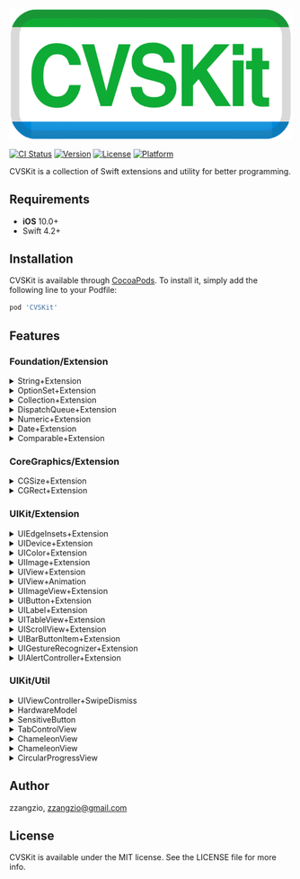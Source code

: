<p align="left">
<img src="https://github.com/zzangzio/CVSKit/blob/master/Logo.png" title="CVSKit">
</p>

[![CI Status](https://img.shields.io/travis/zzangzio/CVSKit.svg?style=flat)](https://travis-ci.org/zzangzio/CVSKit)
[![Version](https://img.shields.io/cocoapods/v/CVSKit.svg?style=flat)](https://cocoapods.org/pods/CVSKit)
[![License](https://img.shields.io/cocoapods/l/CVSKit.svg?style=flat)](https://cocoapods.org/pods/CVSKit)
[![Platform](https://img.shields.io/cocoapods/p/CVSKit.svg?style=flat)](https://cocoapods.org/pods/CVSKit)


CVSKit is a collection of Swift extensions and utility for better programming.

## Requirements
- **iOS** 10.0+
- Swift 4.2+


## Installation

CVSKit is available through [CocoaPods](https://cocoapods.org). To install
it, simply add the following line to your Podfile:

```ruby
pod 'CVSKit'
```

## Features
### Foundation/Extension
<details>
<summary>String+Extension</summary>

```swift
extension String {
    func localized() -> String
    func localized(with arguments: CVarArg...) -> String
    var isValidEmail: Bool
    var trimming: String
    func toJsonObject() -> Any?
}
```
<a href="https://github.com/zzangzio/CVSKit/blob/master/Sources/Foundation/String+Extension.swift">go to source</a>
</details>
<details>
<summary>OptionSet+Extension</summary>

```swift
extension OptionSet {
    func forEach(_ body: (Self) throws -> Void)
    func reduce<Result>(_ initialResult: Result, _ nextPartialResult: (Result, Self) -> Result) -> Result
    func enumerate() -> AnySequence<Self>
}
```
<a href="https://github.com/zzangzio/CVSKit/blob/master/Sources/Foundation/OptionSet+Extension.swift">go to source</a>
</details>
<details>
<summary>Collection+Extension</summary>

```swift
extension Array {
    subscript(safe index: Int) -> Element?
    var any: Element?
}

extension Collection {
    func forEachStop(_ body: (Element, Int, inout Bool) -> Void)
}

extension Dictionary {
    static func += (left: inout [Key: Value], right: [Key: Value])
    static func + (left: [Key: Value], right: [Key: Value]) -> [Key: Value]
}

extension Array {
    func toJson(prettyPrint: Bool = false) -> String?
    func toJsonData(prettyPrint: Bool = false) -> Data?
}

extension Dictionary {
    func toJson(prettyPrint: Bool = false) -> String?
    func toJsonData(prettyPrint: Bool = false) -> Data?
}
```
<a href="https://github.com/zzangzio/CVSKit/blob/master/Sources/Foundation/Collection+Extension.swift">go to source</a>
</details>
<details>
<summary>DispatchQueue+Extension</summary>

```swift
extension DispatchQueue {
    static var userInteractive: DispatchQueue
    static var userInitiated: DispatchQueue
    static var utility: DispatchQueue
    static var background: DispatchQueue

    func after(_ delay: TimeInterval, execute closure: @escaping () -> Void)
    func async<Result>(execute: () -> Result, afterInMain mainExecute: (Result) -> Void)
}
```
<a href="https://github.com/zzangzio/CVSKit/blob/master/Sources/Foundation/DispatchQueue+Extension.swift">go to source</a>
</details>
<details>
<summary>Numeric+Extension</summary>

```swift
extension BinaryInteger {
    static func |- (left: Self, right: Self) -> Self
}

extension BinaryFloatingPoint {
    static func |- (left: Self, right: Self) -> Self
}

extension BinaryInteger {
    var humanReadableFileSize: String
}
```
<a href="https://github.com/zzangzio/CVSKit/blob/master/Sources/Foundation/Numeric+Extension.swift">go to source</a>
</details>
<details>
<summary>Date+Extension</summary>

```swift
public enum DateUnit {
    case day, month, year
}

extension Date {
    func startOfUnit(_ unit: DateUnit) -> Date
    func nextStartOfUnit(_ unit: DateUnit) -> Date
}
```
<a href="https://github.com/zzangzio/CVSKit/blob/master/Sources/Foundation/Date+Extension.swift">go to source</a>
</details>
<details>
<summary>Comparable+Extension</summary>

```swift
extension Comparable {
    func boundary(minimum: Self, maximum: Self) -> Self
}
```
<a href="https://github.com/zzangzio/CVSKit/blob/master/Sources/Foundation/Comparable+Extension.swift">go to source</a>
</details>


### CoreGraphics/Extension
<details>
<summary>CGSize+Extension</summary>

```swift
extension CGSize {
    var rect: CGRect
    var area: CGFloat
    func resized(constrainedPixel: Int, scale: CGFloat = UIScreen.main.scale) -> CGSize
    func resized(toScale: CGFloat) -> CGSize
    func resizedAspectFit(fitSize: CGSize) -> CGSize
}
```
<a href="https://github.com/zzangzio/CVSKit/blob/master/Sources/CoreGraphics/CGSize+Extension.swift">go to source</a>
</details>
<details>
<summary>CGRect+Extension</summary>

```swift
extension CGRect {
    func intersectionRatio(_ r2: CGRect) -> CGFloat
}
```
<a href="https://github.com/zzangzio/CVSKit/blob/master/Sources/CoreGraphics/CGRect+Extension.swift">go to source</a>
</details>


### UIKit/Extension
<details>
<summary>UIEdgeInsets+Extension</summary>

```swift
extension UIEdgeInsets {
    var horizontal: CGFloat
    var vertical: CGFloat
    var leftTop: CGPoint
    var rightBottom: CGPoint
}
```
<a href="https://github.com/zzangzio/CVSKit/blob/master/Sources/UIKit/UIEdgeInsets+Extension.swift">go to source</a>
</details>
<details>
<summary>UIDevice+Extension</summary>

```swift
extension UIDevice {
    static var isPhone: Bool
    static var isPad: Bool
}
```
<a href="https://github.com/zzangzio/CVSKit/blob/master/Sources/UIKit/UIDevice+Extension.swift">go to source</a>
</details>
<details>
<summary>UIColor+Extension</summary>

```swift
extension UIColor {
    convenience init(rgb: Int, alpha: CGFloat = 1)
    convenience init(argb: Int)
    convenience init?(hex: String, alpha: CGFloat = 1)
}
```
<a href="https://github.com/zzangzio/CVSKit/blob/master/Sources/UIKit/UIColor+Extension.swift">go to source</a>
</details>
<details>
<summary>UIImage+Extension</summary>

```swift
extension UIImage {
    static func create(size: CGSize, opaque: Bool, scale: CGFloat, draw: (CGContext) -> Void) -> UIImage
    convenience init(color: UIColor, size: CGSize)
    var stretchable: UIImage
    static func createAsync(withData data: Data, completion: (UIImage?) -> Void)
    
    func with(alpha: CGFloat) -> UIImage
    func createAsync(withAlpha alpha: CGFloat, completion: (UIImage) -> Void)

    func with(tintColor: UIColor) -> UIImage
    func createAsync(withTintColor tintColor: UIColor, completion: (UIImage) -> Void)

    func with(edgeInsets: UIEdgeInsets, backgroundColor: UIColor) -> UIImage
    func createAsync(withEdgeInsets edgeInsets: UIEdgeInsets, completion:(UIImage) -> Void)

    func circled() -> UIImage
    func circledAsync(completion: (UIImage) -> Void)

    func squareCircled() -> UIImage
    func squareCircledAsync(completion: (UIImage) -> Void)

extension UIImage {
    func resized(toSize: CGSize, scale: CGFloat?) -> UIImage
    func resizedAsync(toSize: CGSize, scale: CGFloat?, completion: (UIImage) -> Void)

    func resized(withConstrainedPixel pixel: Int) -> UIImage
    func resizedAsync(withConstrainedPixel pixel: Int, completion:(UIImage) -> Void)

    func resized(withAspectFitSize fitSize: CGSize) -> UIImage
    func resizedAsync(withAspectFitSize fitSize: CGSize, completion: (UIImage) -> Void)

    func resized(withAspectFillSize fillSize: CGSize) -> UIImage
    func resizedAsync(withAspectFillSize fillSize: CGSize, completion: (UIImage) -> Void)
}
```
<a href="https://github.com/zzangzio/CVSKit/blob/master/Sources/UIKit/UIImage+Extension.swift">go to source</a>
</details>
<details>
<summary>UIView+Extension</summary>

```swift
extension UIView.AutoresizingMask {
static var flexibleAll: UIView.AutoresizingMask { get }
    static var flexibleVerticalMargin: UIView.AutoresizingMask { get }
    static var flexibleHorizontalMargin: UIView.AutoresizingMask { get }
    static var flexibleAllMargin: UIView.AutoresizingMask { get }
    static var inflexibleLeftMargin: UIView.AutoresizingMask { get }
    static var inflexibleRightMargin: UIView.AutoresizingMask { get }
    static var inflexibleTopMargin: UIView.AutoresizingMask { get }
    static var inflexibleBottomMargin: UIView.AutoresizingMask { get }
}

extension UIView {
    var origin: CGPoint { get, set }
    var size: CGSize { get, set }
    var width: CGFloat { get, set }
    var height: CGFloat { get, set }
    func moveToVerticalCenter()
    func moveToHorizontalCenter()
    func moveToCenter()
    func putAfter(of view: UIView, gap: CGFloat) 
    func putBefore(of view: UIView, gap: CGFloat)
    func putAbove(of view: UIView, gap: CGFloat)
    func putBelow(of view: UIView, gap: CGFloat)
}

extension UIView {
    static func autoLayoutView() -> Self
    func allConstraints(equalTo anchors: LayoutAnchorProvider) -> [NSLayoutConstraint]
}

extension UIView {
var asImage: UIImage { get }
    static var isRightToLeft: Bool { get }
}
```
<a href="https://github.com/zzangzio/CVSKit/blob/master/Sources/UIKit/UIView+Extension.swift">go to source</a>
</details>
<details>
<summary>UIView+Animation</summary>

```swift
extension UIView {
    func startRotating(clockwise: Bool, duration: Double, repeatCount: Float)
    func stopRotating()
    func startPulse(fromScale: CGFloat, toScale: CGFloat, duration: CFTimeInterval, repeatCount: Float)
    func stopPulse()
    func fadeTransition(_ duration: CFTimeInterval)
}
```
<a href="https://github.com/zzangzio/CVSKit/blob/master/Sources/UIKit/UIView+Animation.swift">go to source</a>
</details>
<details>
<summary>UIImageView+Extension</summary>

```swift
extension UIImageView {
    static func autolayoutView(image: UIImage) -> Self
}
```
<a href="https://github.com/zzangzio/CVSKit/blob/master/Sources/UIKit/UIImageView+Extension.swift">go to source</a>
</details>
<details>
<summary>UIButton+Extension</summary>

```swift
extension UIButton {
    static func autoLayoutView(type: UIButton.ButtonType) -> Self
    func setSelectedTitle(_ title: String?)
    func setBackgroundImage(_ image: UIImage?)
    func setImage(_ image: UIImage?)
    func setSelectedImage(_ image: UIImage?)
    func setTitleColor(_ color: UIColor?)
    var title: String? { get, set }
}

extension UIButton {
    typealias ButtonAction = ((UIButton) -> Void)

    func setAction(_ action: ButtonAction?)
}

extension UIControl {
    func addTarget(_ target: Any?, action: Selector)
}
```
<a href="https://github.com/zzangzio/CVSKit/blob/master/Sources/UIKit/UIButton+Extension.swift">go to source</a>
</details>
<details>
<summary>UILabel+Extension</summary>

```swift
extension UILabel {
    static func autoLayoutView(font: UIFont?, color: UIColor?) -> Self
    convenience init(font: UIFont?, color: UIColor?)
    func sizeToFit(constrainedWidth: CGFloat)
}

extension UILabel {
    static func measureSize(withText text: String, font: UIFont, numberOfLines: Int, constrainedWidth: CGFloat, lineBreakMode: NSLineBreakMode) -> CGSize
    static func measureSize(withAttributedString string: NSAttributedString, numberOfLines: Int, constrainedWidth: CGFloat, lineBreakMode: NSLineBreakMode) -> CGSize
}
```
<a href="https://github.com/zzangzio/CVSKit/blob/master/Sources/UIKit/UILabel+Extension.swift">go to source</a>
</details>
<details>
<summary>UITableView+Extension</summary>

```swift
protocol ReusableViewCell

extension UITableView {
    static func autoLayoutView(_ style: UITableView.Style) -> Self
    func dequeueReusableCell<Cell: ReusableViewCell>(initializer: (() -> Cell)?) -> Cell
    func hideSeparatorsForEmptyRows()
    var emptyDataView: UIView? { get, set }
    func reloadData(completion: @escaping (UITableView) -> Void)
}
```
<a href="https://github.com/zzangzio/CVSKit/blob/master/Sources/UIKit/UITableView+Extension.swift">go to source</a>
</details>
<details>
<summary>UIScrollView+Extension</summary>

```swift
extension UIScrollView {
    var backportContentInset: UIEdgeInsets
}
```
<a href="https://github.com/zzangzio/CVSKit/blob/master/Sources/UIKit/UIScrollView+Extension.swift">go to source</a>
</details>
<details>
<summary>UIBarButtonItem+Extension</summary>

```swift
extension UIBarButtonItem {
    func setTitleColor(_ color: UIColor?, for: UIControl.State)
    func setTitleFont(_ font: UIFont?, for: UIControl.State)
}
```
<a href="https://github.com/zzangzio/CVSKit/blob/master/Sources/UIKit/UIBarButtonItem+Extension.swift">go to source</a>
</details>
<details>
<summary>UIGestureRecognizer+Extension</summary>

```swift
extension UIGestureRecognizer {
    typealias GestureAction = ((UIGestureRecognizer) -> Void)
    func setAction(_ action: GestureAction?) 
}
```
<a href="https://github.com/zzangzio/CVSKit/blob/master/Sources/UIKit/UIGestureRecognizer+Extension.swift">go to source</a>
</details>
<details>
<summary>UIAlertController+Extension</summary>

```swift
extension UIAlertController {
    static func alert(withtitle title: String?, message: String?) -> UIAlertController
    static func actionSheet(withTitle title: String?, message: String?) -> UIAlertController
    static func actionSheet(withTitle title: String?, message: String?, sourceView: UIView, sourceRect: CGRect) -> UIAlertController

    func addDefaultAction(title: String, handler: ((UIAlertAction) -> Void)? = nil) -> UIAlertController 
    func addCancelAction(title: String, handler: ((UIAlertAction) -> Void)? = nil) -> UIAlertController
    func addDestructiveAction(title: String, handler: ((UIAlertAction) -> Void)? = nil) -> UIAlertController
}
```
<a href="https://github.com/zzangzio/CVSKit/blob/master/Sources/UIKit/UIAlertController+Extension.swift">go to source</a>
</details>


### UIKit/Util
<details>
<summary>UIViewController+SwipeDismiss</summary>

```swift
extension UIViewController {
    func configureSwipeDismiss(enabled: Bool)
}

protocol SwipeDismissViewControllerProtocol: NSObjectProtocol {
    optional var shouldBeginSwipeDismiss: Bool { get }
    optional var scrollViewForSwipeDismiss: UIScrollView { get }
    optional var dimmingBackgroundViewForSwipeDismiss: UIView { get }

    optional func willFinishSwipeDismiss()
    optional func didFinishSwipeDismiss()
    optional func didCancelSwipeDismiss()
}
```
<a href="https://github.com/zzangzio/CVSKit/blob/master/Sources/UIKit/UIViewController+SwipeDismiss.swift">go to source</a>
</details>
<details>
<summary>HardwareModel</summary>

```swift
enum HardwareModel: String {
    case iPhone, iPhone4, iPhone5, ...
    case iPad, iPad2, iPadMini, ...
    case iPod1G, iPod2G, iPod3G, ...
    ...
    case unknown
}
```
<a href="https://github.com/zzangzio/CVSKit/blob/master/Sources/UIKit/HardwareModel.swift">go to source</a>
</details>
<details>
<summary>SensitiveButton</summary>

```swift
class SensitiveButton: UIButton {
    let hitTester = SensitiveHitTester()
}

class SensitiveHitTester: NSObject {
    var extraHitEdgeInsets: UIEdgeInsets
    func point(inside point: CGPoint, bounds: CGRect, with event: UIEvent?) -> Bool
}
```
<a href="https://github.com/zzangzio/CVSKit/blob/master/Sources/UIKit/SensitiveButton.swift">go to source</a>
</details>
<details>
<summary>TabControlView</summary>

```swift
class TabControlView: UIView {
    var titles: [String]
}
```
<a href="https://github.com/zzangzio/CVSKit/blob/master/Sources/UIKit/TabControlView.swift">go to source</a>
</details>
<details>
<summary>ChameleonView</summary>

```swift
class ChameleonView: UIView {
    var minFeel: CGFloat
    var maxFeel: CGFloat
    var feel: CGFloat
    func set(colorAndLocations: [(UIColor, CGFloat)])
}
```
<a href="https://github.com/zzangzio/CVSKit/blob/master/Sources/UIKit/ChameleonView.swift">go to source</a>
</details>
<details>
<summary>ChameleonView</summary>

```swift
class HorizontalPagingView: UIScrollView {
    var pages: [UIView]
    func setPage(at index: Int, animated: Bool)
    var pageIndex: Int
}
```
<a href="https://github.com/zzangzio/CVSKit/blob/master/Sources/UIKit/HorizontalPagingView.swift">go to source</a>
</details>
<details>
<summary>CircularProgressView</summary>

```swift
class CircularProgressView: UIView {
    var maxProgress: CGFloat
    var progress: CGFloat
}
```
<a href="https://github.com/zzangzio/CVSKit/blob/master/Sources/UIKit/CircularProgressView.swift">go to source</a>
</details>


## Author

zzangzio, zzangzio@gmail.com

## License

CVSKit is available under the MIT license. See the LICENSE file for more info.
